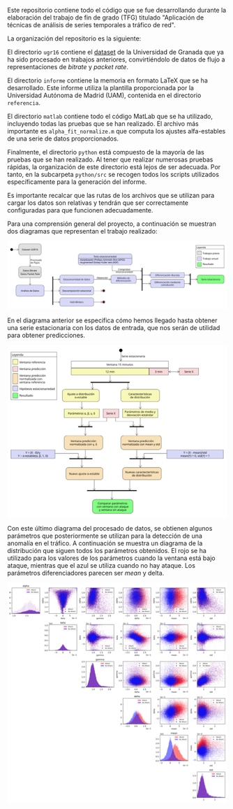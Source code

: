 Este repositorio contiene todo el código que se fue desarrollando durante la elaboración del trabajo de fin de grado (TFG) titulado "Aplicación de técnicas de análisis de series temporales a tráfico de red".

La organización del repositorio es la siguiente:

El directorio `ugr16` contiene el [dataset](https://nesg.ugr.es/nesg-ugr16/) de la Universidad de Granada que ya ha sido procesado en trabajos anteriores, convirtiéndolo de datos de flujo a representaciones de _bitrate_ y _packet rate_.

El directorio `informe` contiene la memoria en formato LaTeX que se ha desarrollado. Este informe utiliza la plantilla proporcionada por la Universidad Autónoma de Madrid (UAM), contenida en el directorio `referencia`.

El directorio `matlab` contiene todo el código MatLab que se ha utilizado, incluyendo todas las pruebas que se han realizado. El archivo más importante es `alpha_fit_normalize.m` que computa los ajustes alfa-estables de una serie de datos proporcionados.

Finalmente, el directorio `python` está compuesto de la mayoría de las pruebas que se han realizado. Al tener que realizar numerosas pruebas rápidas, la organización de este directorio está lejos de ser adecuada. Por tanto, en la subcarpeta `python/src` se recogen todos los scripts utilizados específicamente para la generación del informe.

Es importante recalcar que las rutas de los archivos que se utilizan para cargar los datos son relativas y tendrán que ser correctamente configuradas para que funcionen adecuadamente.

Para una comprensión general del proyecto, a continuación se muestran dos diagramas que representan el trabajo realizado:

![Diagrama de análisis de datos](img/diagrama_1.jpg)

En el diagrama anterior se especifica cómo hemos llegado hasta obtener una serie estacionaria con los datos de entrada, que nos serán de utilidad para obtener predicciones.

![Diagrama de procesado de datos](img/diagrama_2.jpg)

Con este último diagrama del procesado de datos, se obtienen algunos parámetros que posteriormente se utilizan para la detección de una anomalía en el tráfico. A continuación se muestra un diagrama de la distribución que siguen todos los parámetros obtenidos. El rojo se ha utilizado para los valores de los parámetros cuando la ventana está bajo ataque, mientras que el azul se utiliza cuando no hay ataque. Los parámetros diferenciadores parecen ser _mean_ y delta.

![Distribución de parámetros](img/scatter_plot.jpg)
